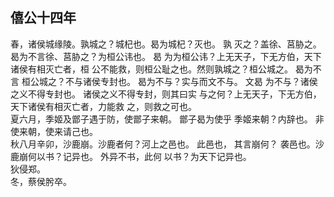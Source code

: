 ## 僖公十四年
春，诸侯城缘陵。孰城之？城杞也。曷为城杞？灭也。 孰
灭之？盖徐、莒胁之。 曷为不言徐、莒胁之？为桓公讳也。 曷
为为桓公讳？上无天子，下无方伯，天下诸侯有相灭亡者，桓
公不能救，则桓公耻之也。然则孰城之？桓公城之。 曷为不言
桓公城之？不与诸侯专封也。 曷为不与？实与而文不与。 文曷
为不与？诸侯之义不得专封也。 诸侯之义不得专封，则其曰实
与之何？上无天子，下无方伯，天下诸侯有相灭亡者，力能救
之，则救之可也。  
夏六月，季姬及鄫子遇于防，使鄫子来朝。 鄫子曷为使乎
季姬来朝？内辞也。 非使来朝，使来请己也。  
秋八月辛卯，沙鹿崩。沙鹿者何？河上之邑也。 此邑也，
其言崩何？ 袭邑也。沙鹿崩何以书？记异也。 外异不书，此何
以书？为天下记异也。  
狄侵郑。  
冬，蔡侯肹卒。  

